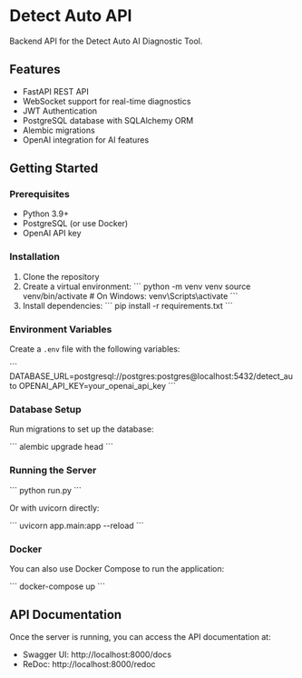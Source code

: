 # Detect Auto API

Backend API for the Detect Auto AI Diagnostic Tool.

## Features

- FastAPI REST API
- WebSocket support for real-time diagnostics
- JWT Authentication
- PostgreSQL database with SQLAlchemy ORM
- Alembic migrations
- OpenAI integration for AI features

## Getting Started

### Prerequisites

- Python 3.9+
- PostgreSQL (or use Docker)
- OpenAI API key

### Installation

1. Clone the repository
2. Create a virtual environment:
   \`\`\`
   python -m venv venv
   source venv/bin/activate # On Windows: venv\Scripts\activate
   \`\`\`
3. Install dependencies:
   \`\`\`
   pip install -r requirements.txt
   \`\`\`

### Environment Variables

Create a `.env` file with the following variables:

\`\`\`
DATABASE_URL=postgresql://postgres:postgres@localhost:5432/detect_auto
OPENAI_API_KEY=your_openai_api_key
\`\`\`

### Database Setup

Run migrations to set up the database:

\`\`\`
alembic upgrade head
\`\`\`

### Running the Server

\`\`\`
python run.py
\`\`\`

Or with uvicorn directly:

\`\`\`
uvicorn app.main:app --reload
\`\`\`

### Docker

You can also use Docker Compose to run the application:

\`\`\`
docker-compose up
\`\`\`

## API Documentation

Once the server is running, you can access the API documentation at:

- Swagger UI: http://localhost:8000/docs
- ReDoc: http://localhost:8000/redoc

